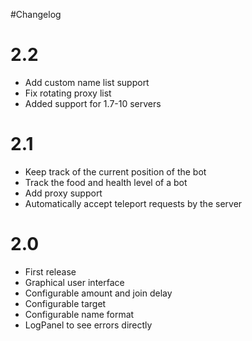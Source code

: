 #Changelog

# 2.2

* Add custom name list support
* Fix rotating proxy list
* Added support for 1.7-10 servers

# 2.1

* Keep track of the current position of the bot
* Track the food and health level of a bot
* Add proxy support
* Automatically accept teleport requests by the server

# 2.0

* First release
* Graphical user interface
* Configurable amount and join delay
* Configurable target
* Configurable name format
* LogPanel to see errors directly
